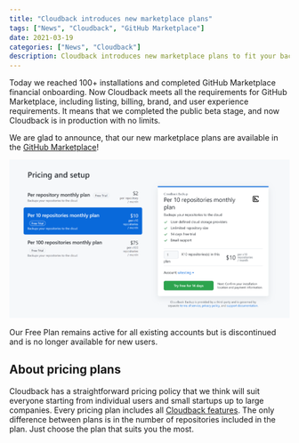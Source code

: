 ```yaml
---
title: "Cloudback introduces new marketplace plans"
tags: ["News", "Cloudback", "GitHub Marketplace"]
date: 2021-03-19
categories: ["News", "Cloudback"]
description: Cloudback introduces new marketplace plans to fit your backup needs
---
```


Today we reached 100+ installations and completed GitHub Marketplace financial onboarding. Now Cloudback meets all the requirements for GitHub Marketplace, including listing, billing, brand, and user experience requirements. It means that we completed the public beta stage, and now Cloudback is in production with no limits. 

We are glad to announce, that our new marketplace plans are available in the [GitHub Marketplace](https://github.com/marketplace/cloudback)!

![pricing-plans](/static/blog/cloudback-pricing.png)

Our Free Plan remains active for all existing accounts but is discontinued and is no longer available for new users.

## About pricing plans

Cloudback has a straightforward pricing policy that we think will suit everyone starting from individual users and small startups up to large companies. Every pricing plan includes all [Cloudback features](/features). The only difference between plans is in the number of repositories included in the plan. Just choose the plan that suits you the most.